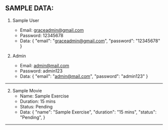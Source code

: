 SAMPLE DATA:
----------------------------------
1. Sample User
    - Email: graceadmin@gmail.com
    - Password: 12345678
    - Data:
    {
        "email": "graceadmin@gmail.com",
        "password": "12345678"
    }

2. Admin
    - Email: admin@mail.com
    - Password: admin123
    - Data:
    {
        "email": "admin@mail.com",
        "password": "admin123"
    }

----------------------------------
2. Sample Movie
    - Name: Sample Exercise
    - Duration: 15 mins
    - Status: Pending
    - Data:
    {
        "name": "Sample Exercise",
        "duration": "15 mins",
        "status": "Pending",
    }
----------------------------------